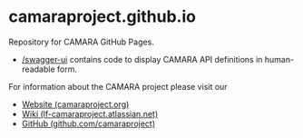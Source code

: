 # camaraproject.github.io

Repository for CAMARA GitHub Pages.

* [/swagger-ui](./swagger-ui) contains code to display CAMARA API definitions in human-readable form. 


For information about the CAMARA project please visit our
* [Website (camaraproject.org)](https://camaraproject.org)
* [Wiki (lf-camaraproject.atlassian.net)](https://lf-camaraproject.atlassian.net/)
* [GitHub (github.com/camaraproject)](https://github.com/camaraproject)

